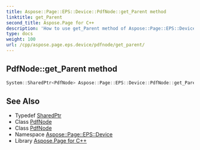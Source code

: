 ```yaml
---
title: Aspose::Page::EPS::Device::PdfNode::get_Parent method
linktitle: get_Parent
second_title: Aspose.Page for C++
description: 'How to use get_Parent method of Aspose::Page::EPS::Device::PdfNode class in C++.'
type: docs
weight: 100
url: /cpp/aspose.page.eps.device/pdfnode/get_parent/
---
```

## PdfNode::get_Parent method




```cpp
System::SharedPtr<PdfNode> Aspose::Page::EPS::Device::PdfNode::get_Parent() const
```

## See Also

* Typedef [SharedPtr](../../../system/sharedptr/)
* Class [PdfNode](../)
* Class [PdfNode](../)
* Namespace [Aspose::Page::EPS::Device](../../)
* Library [Aspose.Page for C++](../../../)
